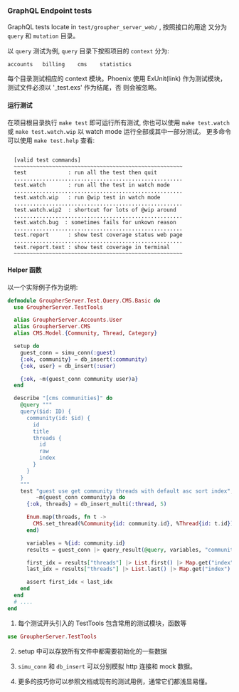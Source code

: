 
### GraphQL Endpoint tests

GraphQL tests locate in `test/groupher_server_web/` , 按照接口的用途
又分为 `query` 和 `mutation` 目录。

以 `query` 测试为例, `query` 目录下按照项目的 `context` 分为: 

```text
accounts   billing    cms    statistics
```

每个目录测试相应的 context 模块。Phoenix 使用 ExUnit(link) 作为测试模块，测试文件必须以 '_test.exs' 作为结尾，否
则会被忽略。

#### 运行测试

在项目根目录执行 `make test` 即可运行所有测试, 你也可以使用 `make test.watch` 或
`make test.watch.wip` 以 watch mode 运行全部或其中一部分测试。 更多命令可以使用
`make test.help` 查看: 

```text

  [valid test commands]
  ~~~~~~~~~~~~~~~~~~~~~~~~~~~~~~~~~~~~~~~~~~~~~~~~~~~~~
  test             : run all the test then quit
  .....................................................
  test.watch       : run all the test in watch mode
  .....................................................
  test.watch.wip   : run @wip test in watch mode
  .....................................................
  test.watch.wip2  : shortcut for lots of @wip around
  .....................................................
  test.watch.bug  : sometimes fails for unkown reason
  .....................................................
  test.report      : show test coverage status web page
  .....................................................
  test.report.text : show test coverage in terminal
  ~~~~~~~~~~~~~~~~~~~~~~~~~~~~~~~~~~~~~~~~~~~~~~~~~~~~~

```

#### Helper 函数

以一个实际例子作为说明: 

```elixir
defmodule GroupherServer.Test.Query.CMS.Basic do
  use GroupherServer.TestTools

  alias GroupherServer.Accounts.User
  alias GroupherServer.CMS
  alias CMS.Model.{Community, Thread, Category}

  setup do
    guest_conn = simu_conn(:guest)
    {:ok, community} = db_insert(:community)
    {:ok, user} = db_insert(:user)

    {:ok, ~m(guest_conn community user)a}
  end

  describe "[cms communities]" do
    @query """
    query($id: ID) {
      community(id: $id) {
        id
        title
        threads {
          id
          raw
          index
        }
      }
    }
    """
    test "guest use get community threads with default asc sort index",
         ~m(guest_conn community)a do
      {:ok, threads} = db_insert_multi(:thread, 5)

      Enum.map(threads, fn t ->
        CMS.set_thread(%Community{id: community.id}, %Thread{id: t.id})
      end)

      variables = %{id: community.id}
      results = guest_conn |> query_result(@query, variables, "community")

      first_idx = results["threads"] |> List.first() |> Map.get("index")
      last_idx = results["threads"] |> List.last() |> Map.get("index")

      assert first_idx < last_idx
    end
  end
  # ....
end
```

1. 每个测试开头引入的 TestTools 包含常用的测试模块，函数等

```elixir
use GroupherServer.TestTools
```

2. setup 中可以存放所有文件中都需要初始化的一些数据

3. `simu_conn` 和 `db_insert` 可以分别模拟 http 连接和 mock 数据。

4. 更多的技巧你可以参照文档或现有的测试用例，通常它们都浅显易懂。



